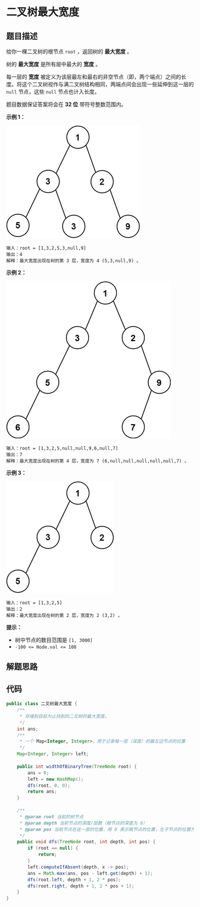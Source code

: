 # 二叉树最大宽度



## 题目描述

给你一棵二叉树的根节点 `root` ，返回树的 **最大宽度** 。

树的 **最大宽度** 是所有层中最大的 **宽度** 。

每一层的 **宽度** 被定义为该层最左和最右的非空节点（即，两个端点）之间的长度。将这个二叉树视作与满二叉树结构相同，两端点间会出现一些延伸到这一层的 `null` 节点，这些 `null` 节点也计入长度。

题目数据保证答案将会在 **32 位** 带符号整数范围内。

 

**示例 1：**

![img](二叉树最大宽度.assets/width1-tree.jpg)

```
输入：root = [1,3,2,5,3,null,9]
输出：4
解释：最大宽度出现在树的第 3 层，宽度为 4 (5,3,null,9) 。
```

**示例 2：**

![img](二叉树最大宽度.assets/maximum-width-of-binary-tree-v3.jpg)

```
输入：root = [1,3,2,5,null,null,9,6,null,7]
输出：7
解释：最大宽度出现在树的第 4 层，宽度为 7 (6,null,null,null,null,null,7) 。
```

**示例 3：**

![img](二叉树最大宽度.assets/width3-tree.jpg)

```
输入：root = [1,3,2,5]
输出：2
解释：最大宽度出现在树的第 2 层，宽度为 2 (3,2) 。
```

 

**提示：**

- 树中节点的数目范围是 `[1, 3000]`
- `-100 <= Node.val <= 100`



## 解题思路





## 代码

```java
public class 二叉树最大宽度 {
    /**
     * 存储到目前为止找到的二叉树的最大宽度。
     */
    int ans;
    /**
     * 一个 Map<Integer, Integer>，用于记录每一层（深度）的最左边节点的位置
     */
    Map<Integer, Integer> left;

    public int widthOfBinaryTree(TreeNode root) {
        ans = 0;
        left = new HashMap();
        dfs(root, 0, 0);
        return ans;
    }

    /**
     * @param root 当前的树节点
     * @param depth 当前节点的深度/层数（根节点的深度为 0）
     * @param pos 当前节点在这一层的位置，用 0 表示根节点的位置，左子节点的位置为 2*pos，右子节点的位置为 2*pos + 1
     */
    public void dfs(TreeNode root, int depth, int pos) {
        if (root == null) {
            return;
        }
        left.computeIfAbsent(depth, x -> pos);
        ans = Math.max(ans, pos - left.get(depth) + 1);
        dfs(root.left, depth + 1, 2 * pos);
        dfs(root.right, depth + 1, 2 * pos + 1);
    }
}
```

